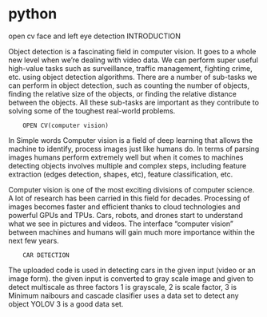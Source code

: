 # python
open cv face and left eye detection 
		INTRODUCTION

Object detection is a fascinating field in computer vision. It goes to a whole new level when we’re dealing with video data.
We can perform super useful high-value tasks such as surveillance, traffic management, fighting crime, etc. using object detection algorithms.
There are a number of sub-tasks we can perform in object detection, such as counting the number of objects,
finding the relative size of the objects, or finding the relative distance between the objects.
All these sub-tasks are important as they contribute to solving some of the toughest real-world problems.
		

		OPEN CV(computer vision)
In Simple words Computer vision is a field of deep learning that allows the machine to identify, process images just like humans do.
In terms of parsing images humans perform extremely well but when it comes to machines detecting objects involves multiple and complex steps, 
including feature extraction (edges detection, shapes, etc), feature classification, etc.


Computer vision is one of the most exciting divisions of computer science.
A lot of research has been carried in this field for decades.
Processing of images becomes faster and efficient thanks to cloud technologies and powerful GPUs and TPUs.
Cars, robots, and drones start to understand what we see in pictures and videos.
The interface “computer vision” between machines and humans will gain much more importance within the next few years.

		CAR DETECTION 

The uploaded code is used in detecting cars in the given input (video or an image form).
the given input is converted to gray scale image and given to detect multiscale as three factors
1 is grayscale, 2 is scale factor, 3 is Minimum naibours and cascade clasifier uses a data set
to detect any object YOLOV 3 is a good data set.


